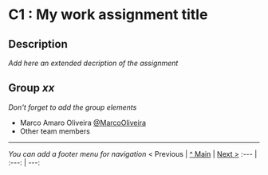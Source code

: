 # C1 : My work assignment title

## Description
_Add here an extended decription of the assignment_


## Group _xx_

_Don't forget to add the group elements_

* Marco Amaro Oliveira [@MarcoOliveira](https://github.com/marcoamarooliveira)
* Other team members



---
_You can add a footer menu for navigation_ 
< Previous | [^ Main](https://github.com/exemploTrabalho/reportSIBD/) | [Next >](rei01.md)
:--- | :---: | ---: 